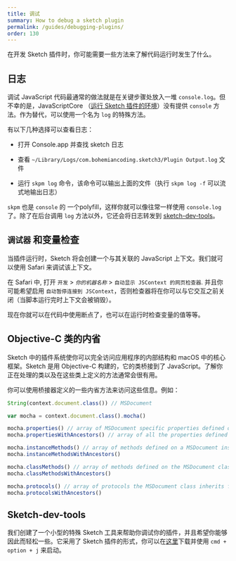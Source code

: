 ```yaml
---
title: 调试
summary: How to debug a sketch plugin
permalink: /guides/debugging-plugins/
order: 130
---
```


在开发 Sketch 插件时，你可能需要一些方法来了解代码运行时发生了什么。

## 日志

调试 JavaScript 代码最通常的做法就是在关键步骤处放入一堆 `console.log`。但不幸的是，JavaScriptCore （[运行 Sketch 插件的环境](https://developer.sketchapp.com/guides/cocoascript/)）没有提供 `console` 方法。作为替代，可以使用一个名为 `log` 的特殊方法。

有以下几种选择可以查看日志：

* 打开 Console.app 并查找 sketch 日志

* 查看 `~/Library/Logs/com.bohemiancoding.sketch3/Plugin Output.log` 文件

* 运行 `skpm log` 命令，该命令可以输出上面的文件（执行 `skpm log -f` 可以流式地输出日志）

`skpm` 也是 `console` 的 一个polyfill，这样你就可以像往常一样使用 `console.log` 了。除了在后台调用 `log` 方法以外，它还会将日志转发到 [sketch-dev-tools](https://github.com/skpm/sketch-dev-tools)。

## `调试器` 和变量检查

当插件运行时，Sketch 将会创建一个与其关联的 JavaScript 上下文。我们就可以使用 Safari 来调试该上下文。

在 Safari 中, 打开 `开发` > _`你的机器名称`_ > `自动显示 JSContext 的网页检查器`. 并且你可能希望启用 `自动暂停连接到 JSContext`，否则检查器将在你可以与它交互之前关闭（当脚本运行完时上下文会被销毁）。

现在你就可以在代码中使用断点了，也可以在运行时检查变量的值等等。

## Objective-C 类的内省

Sketch 中的插件系统使你可以完全访问应用程序的内部结构和 macOS 中的核心框架。Sketch 是用 Objective-C 构建的，它的类桥接到了 JavaScript。了解你正在处理的类以及在这些类上定义的方法通常会很有用。

你可以使用桥接器定义的一些内省方法来访问这些信息。例如：

```js
String(context.document.class()) // MSDocument

var mocha = context.document.class().mocha()

mocha.properties() // array of MSDocument specific properties defined on a MSDocument instance
mocha.propertiesWithAncestors() // array of all the properties defined on a MSDocument instance

mocha.instanceMethods() // array of methods defined on a MSDocument instance
mocha.instanceMethodsWithAncestors()

mocha.classMethods() // array of methods defined on the MSDocument class
mocha.classMethodsWithAncestors()

mocha.protocols() // array of protocols the MSDocument class inherits from
mocha.protocolsWithAncestors()
```

## Sketch-dev-tools

我们创建了一个小型的特殊 Sketch 工具来帮助你调试你的插件，并且希望你能够因此而轻松一些。它采用了 Sketch 插件的形式，你可以在[这里](https://github.com/skpm/sketch-dev-tools/releases/tag/v0.6.0)下载并使用 `cmd + option + j` 来启动。
